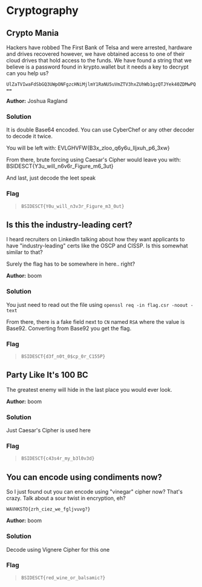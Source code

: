 # Cryptography

## Crypto Mania
Hackers have robbed The First Bank of Telsa and were arrested, hardware and drives recovered however, we have obtained access to one of their cloud drives that hold access to the funds. We have found a string that we believe is a password found in krypto.wallet but it needs a key to decrypt can you help us? 

`UlZaTVIwaFdSbGQ3UWpONFgzcHNiMjlmY1RaNU5uVmZTV3hxZUhWb1gzQTJYek40ZDMwPQ==`

**Author:** Joshua Ragland

### Solution

It is double Base64 encoded. You can use CyberChef or any other decoder to decode it twice.

You will be left with: EVLGHVFW{B3x_zloo_q6y6u_Iljxuh_p6_3xw}

From there, brute forcing using Caesar's Cipher would leave you with: BSIDESCT{Y3u_will_n6v6r_Figure_m6_3ut}

And last, just decode the leet speak

### Flag
> `BSIDESCT{Y0u_will_n3v3r_Figure_m3_0ut}`


## Is this the industry-leading cert?
I heard recruiters on LinkedIn talking about how they want applicants to have "industry-leading" certs like the OSCP and CISSP. Is this somewhat similar to that?

Surely the flag has to be somewhere in here.. right?

**Author:** boom


### Solution
You just need to read out the file using `openssl req -in flag.csr -noout -text`

From there, there is a fake field next to `CN` named `RSA` where the value is Base92. Converting from Base92 you get the flag.

### Flag
> `BSIDESCT{d3f_n0t_0$cp_0r_C155P}`


## Party Like It's 100 BC
The greatest enemy will hide in the last place you would ever look.

**Author:** boom

### Solution

Just Caesar's Cipher is used here

### Flag
> `BSIDESCT{c43s4r_my_b3l0v3d}`


## You can encode using condiments now?
So I just found out you can encode using "vinegar" cipher now? That's crazy. Talk about a sour twist in encryption, eh?

`WAVHKSTO{zrh_ciez_we_fgljvuvg?}`

**Author:** boom

### Solution
Decode using Vignere Cipher for this one

### Flag
> `BSIDESCT{red_wine_or_balsamic?}`